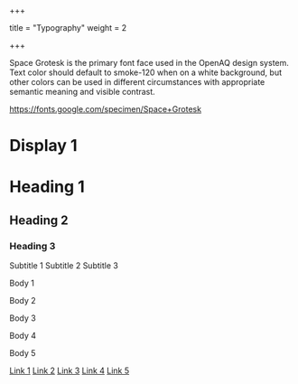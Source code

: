 +++

title = "Typography"
weight = 2

+++

Space Grotesk is the primary font face used in the
OpenAQ design system. Text  color should default to smoke-120 when on a white background, but other colors can be used in different circumstances with appropriate semantic meaning and visible contrast.
<p>
    <a
    href="https://fonts.google.com/specimen/Space+Grotesk"
    class="type-link-1"
    >https://fonts.google.com/specimen/Space+Grotesk</a
    >
</p>
<div>
<h1 class="type-display-1">Display 1</h1>
<h1 class="type-heading-1">Heading 1</h1>
<h2 class="type-heading-2">Heading 2</h2>
<h3 class="type-heading-3">Heading 3</h3>

<span class="type-subtitle-1">Subtitle 1</span>
<span class="type-subtitle-2">Subtitle 2</span>
<span class="type-subtitle-3">Subtitle 3</span>

<p class="type-body-1">Body 1</p>
<p class="type-body-2">Body 2</p>
<p class="type-body-3">Body 3</p>
<p class="type-body-4">Body 4</p>
<p class="type-body-5">Body 5</p>

<a href="#" class="type-link-1">Link 1</a>
<a href="#" class="type-link-2">Link 2</a>
<a href="#" class="type-link-3">Link 3</a>
<a href="#" class="type-link-4">Link 4</a>
<a href="#" class="type-link-5">Link 5</a>
</div>
</section>